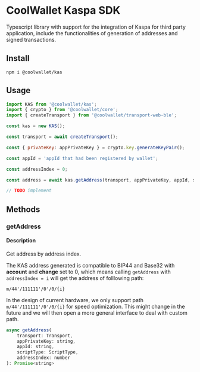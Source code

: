 # CoolWallet Kaspa SDK

Typescript library with support for the integration of Kaspa for third party application, include the functionalities of generation of addresses and signed transactions. 

## Install

```shell
npm i @coolwallet/kas
```

## Usage

```javascript
import KAS from '@coolwallet/kas';
import { crypto } from '@coolwallet/core';
import { createTransport } from '@coolwallet/transport-web-ble';

const kas = new KAS();

const transport = await createTransport();

const { privateKey: appPrivateKey } = crypto.key.generateKeyPair();

const appId = 'appId that had been registered by wallet';

const addressIndex = 0;

const address = await kas.getAddress(transport, appPrivateKey, appId, scriptType, 0);

// TODO implement
```

## Methods

### getAddress

#### Description

Get address by address index.

The KAS address generated is compatible to BIP44 and Base32 with **account** and **change** set to 0, which means calling `getAddress` with `addressIndex = i` will get the address of folllowing path:

```none
m/44'/111111'/0'/0/{i}
```

In the design of current hardware, we only support path `m/44'/111111'/0'/0/{i}` for speed optimization. This might change in the future and we will then open a more general interface to deal with custom path.

```javascript
async getAddress(
    transport: Transport, 
    appPrivateKey: string, 
    appId: string, 
    scriptType: ScriptType, 
    addressIndex: number
): Promise<string> 
```